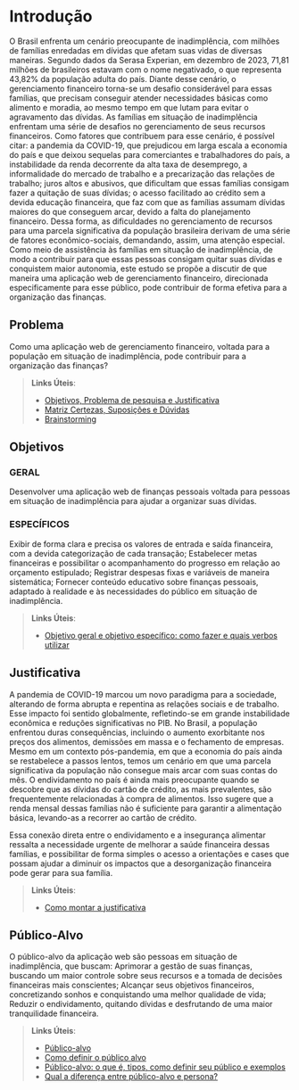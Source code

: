 # Introdução

O Brasil enfrenta um cenário preocupante de inadimplência, com milhões de famílias enredadas em dívidas que afetam suas vidas de diversas maneiras. Segundo dados da Serasa Experian, em dezembro de 2023, 71,81 milhões de brasileiros estavam com o nome negativado, o que representa 43,82% da população adulta do país. Diante desse cenário, o gerenciamento financeiro torna-se um desafio considerável para essas famílias, que precisam conseguir atender necessidades básicas como alimento e moradia, ao mesmo tempo em que lutam para evitar o agravamento das dívidas.
As famílias em situação de inadimplência enfrentam uma série de desafios no gerenciamento de seus recursos financeiros. Como fatores que contribuem para esse cenário, é possível citar: a pandemia da COVID-19, que prejudicou em larga escala a economia do país e que deixou sequelas para comerciantes e trabalhadores do país, a instabilidade da renda decorrente da alta taxa de desemprego, a informalidade do mercado de trabalho e a precarização das relações de trabalho; juros altos e abusivos, que dificultam que essas famílias consigam fazer a quitação de suas dívidas; o acesso facilitado ao crédito sem a devida educação financeira, que faz com que as famílias assumam dívidas maiores do que conseguem arcar, devido a falta do planejamento financeiro.
Dessa forma, as dificuldades no gerenciamento de recursos para uma parcela significativa da população brasileira derivam de uma série de fatores econômico-sociais, demandando, assim, uma atenção especial. Como meio de assistência às famílias em situação de inadimplência, de modo a contribuir para que essas pessoas consigam quitar suas dívidas e conquistem maior autonomia, este estudo se propõe a discutir de que maneira uma aplicação web de gerenciamento financeiro, direcionada especificamente para esse público, pode contribuir de forma efetiva para a organização das finanças.


## Problema

Como uma aplicação web de gerenciamento financeiro, voltada para a população em situação de inadimplência, pode contribuir para a organização das finanças?

> **Links Úteis**:
> - [Objetivos, Problema de pesquisa e Justificativa](https://medium.com/@versioparole/objetivos-problema-de-pesquisa-e-justificativa-c98c8233b9c3)
> - [Matriz Certezas, Suposições e Dúvidas](https://medium.com/educa%C3%A7%C3%A3o-fora-da-caixa/matriz-certezas-suposi%C3%A7%C3%B5es-e-d%C3%BAvidas-fa2263633655)
> - [Brainstorming](https://www.euax.com.br/2018/09/brainstorming/)

## Objetivos

### GERAL
Desenvolver uma aplicação web de finanças pessoais voltada para pessoas em situação de inadimplência para ajudar a organizar suas dívidas.

### ESPECÍFICOS
Exibir de forma clara e precisa os valores de entrada e saída financeira, com a devida categorização de cada transação;
Estabelecer metas financeiras e possibilitar o acompanhamento do progresso em relação ao orçamento estipulado;
Registrar despesas fixas e variáveis de maneira sistemática;
Fornecer conteúdo educativo sobre finanças pessoais, adaptado à realidade e às necessidades do público em situação de inadimplência.

 
> **Links Úteis**:
> - [Objetivo geral e objetivo específico: como fazer e quais verbos utilizar](https://blog.mettzer.com/diferenca-entre-objetivo-geral-e-objetivo-especifico/)

## Justificativa

A pandemia de COVID-19 marcou um novo paradigma para a sociedade, alterando de forma abrupta e repentina as relações sociais e de trabalho. Esse impacto foi sentido globalmente, refletindo-se em grande instabilidade econômica e reduções significativas no PIB. No Brasil, a população enfrentou duras consequências, incluindo o aumento exorbitante nos preços dos alimentos, demissões em massa e o fechamento de empresas.
Mesmo em um contexto pós-pandemia, em que a economia do país ainda se restabelece a passos lentos, temos um cenário em que uma parcela significativa da população não consegue mais arcar com suas contas do mês. O endividamento no país é ainda mais preocupante quando se descobre que as dívidas do cartão de crédito, as mais prevalentes, são frequentemente relacionadas à compra de alimentos. Isso sugere que a renda mensal dessas famílias não é suficiente para garantir a alimentação básica, levando-as a recorrer ao cartão de crédito.

Essa conexão direta entre o endividamento e a insegurança alimentar ressalta a necessidade urgente de melhorar a saúde financeira dessas famílias, e possibilitar de forma simples o acesso a orientações e cases que possam ajudar a diminuir os impactos que a desorganização financeira pode gerar para sua família.

> **Links Úteis**:
> - [Como montar a justificativa](https://guiadamonografia.com.br/como-montar-justificativa-do-tcc/)

## Público-Alvo

O público-alvo da aplicação web são pessoas em situação de inadimplência, que buscam:
Aprimorar a gestão de suas finanças, buscando um maior controle sobre seus recursos e a tomada de decisões financeiras mais conscientes;
Alcançar seus objetivos financeiros, concretizando sonhos e conquistando uma melhor qualidade de vida;
Reduzir o endividamento, quitando dívidas e desfrutando de uma maior tranquilidade financeira.


> **Links Úteis**:
> - [Público-alvo](https://blog.hotmart.com/pt-br/publico-alvo/)
> - [Como definir o público alvo](https://exame.com/pme/5-dicas-essenciais-para-definir-o-publico-alvo-do-seu-negocio/)
> - [Público-alvo: o que é, tipos, como definir seu público e exemplos](https://klickpages.com.br/blog/publico-alvo-o-que-e/)
> - [Qual a diferença entre público-alvo e persona?](https://rockcontent.com/blog/diferenca-publico-alvo-e-persona/)
